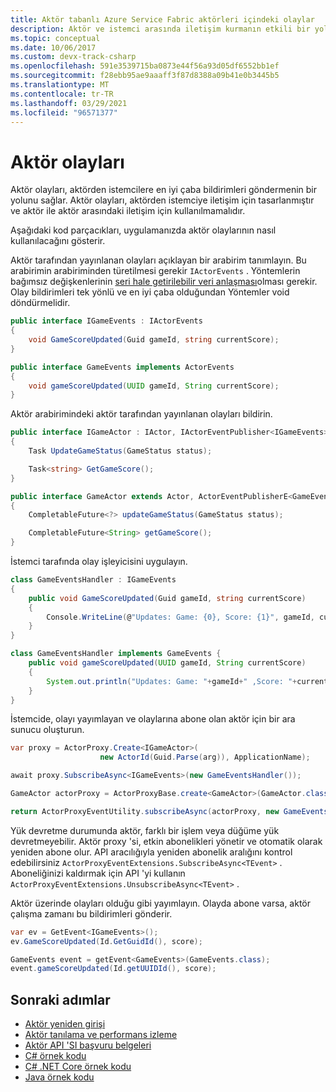 ```yaml
---
title: Aktör tabanlı Azure Service Fabric aktörleri içindeki olaylar
description: Aktör ve istemci arasında iletişim kurmanın etkili bir yolu olan Service Fabric Reliable Actors olayları hakkında bilgi edinin.
ms.topic: conceptual
ms.date: 10/06/2017
ms.custom: devx-track-csharp
ms.openlocfilehash: 591e3539715ba0873e44f56a93d05df6552bb1ef
ms.sourcegitcommit: f28ebb95ae9aaaff3f87d8388a09b41e0b3445b5
ms.translationtype: MT
ms.contentlocale: tr-TR
ms.lasthandoff: 03/29/2021
ms.locfileid: "96571377"
---
```

# <a name="actor-events"></a>Aktör olayları
Aktör olayları, aktörden istemcilere en iyi çaba bildirimleri göndermenin bir yolunu sağlar. Aktör olayları, aktörden istemciye iletişim için tasarlanmıştır ve aktör ile aktör arasındaki iletişim için kullanılmamalıdır.

Aşağıdaki kod parçacıkları, uygulamanızda aktör olaylarının nasıl kullanılacağını gösterir.

Aktör tarafından yayınlanan olayları açıklayan bir arabirim tanımlayın. Bu arabirimin arabiriminden türetilmesi gerekir `IActorEvents` . Yöntemlerin bağımsız değişkenlerinin [seri hale getirilebilir veri anlaşması](service-fabric-reliable-actors-notes-on-actor-type-serialization.md)olması gerekir. Olay bildirimleri tek yönlü ve en iyi çaba olduğundan Yöntemler void döndürmelidir.

```csharp
public interface IGameEvents : IActorEvents
{
    void GameScoreUpdated(Guid gameId, string currentScore);
}
```
```Java
public interface GameEvents implements ActorEvents
{
    void gameScoreUpdated(UUID gameId, String currentScore);
}
```
Aktör arabirimindeki aktör tarafından yayınlanan olayları bildirin.

```csharp
public interface IGameActor : IActor, IActorEventPublisher<IGameEvents>
{
    Task UpdateGameStatus(GameStatus status);

    Task<string> GetGameScore();
}
```
```Java
public interface GameActor extends Actor, ActorEventPublisherE<GameEvents>
{
    CompletableFuture<?> updateGameStatus(GameStatus status);

    CompletableFuture<String> getGameScore();
}
```
İstemci tarafında olay işleyicisini uygulayın.

```csharp
class GameEventsHandler : IGameEvents
{
    public void GameScoreUpdated(Guid gameId, string currentScore)
    {
        Console.WriteLine(@"Updates: Game: {0}, Score: {1}", gameId, currentScore);
    }
}
```

```Java
class GameEventsHandler implements GameEvents {
    public void gameScoreUpdated(UUID gameId, String currentScore)
    {
        System.out.println("Updates: Game: "+gameId+" ,Score: "+currentScore);
    }
}
```

İstemcide, olayı yayımlayan ve olaylarına abone olan aktör için bir ara sunucu oluşturun.

```csharp
var proxy = ActorProxy.Create<IGameActor>(
                    new ActorId(Guid.Parse(arg)), ApplicationName);

await proxy.SubscribeAsync<IGameEvents>(new GameEventsHandler());
```

```Java
GameActor actorProxy = ActorProxyBase.create<GameActor>(GameActor.class, new ActorId(UUID.fromString(args)));

return ActorProxyEventUtility.subscribeAsync(actorProxy, new GameEventsHandler());
```

Yük devretme durumunda aktör, farklı bir işlem veya düğüme yük devretmeyebilir. Aktör proxy 'si, etkin abonelikleri yönetir ve otomatik olarak yeniden abone olur. API aracılığıyla yeniden abonelik aralığını kontrol edebilirsiniz `ActorProxyEventExtensions.SubscribeAsync<TEvent>` . Aboneliğinizi kaldırmak için API 'yi kullanın `ActorProxyEventExtensions.UnsubscribeAsync<TEvent>` .

Aktör üzerinde olayları olduğu gibi yayımlayın. Olayda abone varsa, aktör çalışma zamanı bu bildirimleri gönderir.

```csharp
var ev = GetEvent<IGameEvents>();
ev.GameScoreUpdated(Id.GetGuidId(), score);
```
```Java
GameEvents event = getEvent<GameEvents>(GameEvents.class);
event.gameScoreUpdated(Id.getUUIDId(), score);
```


## <a name="next-steps"></a>Sonraki adımlar
* [Aktör yeniden girişi](service-fabric-reliable-actors-reentrancy.md)
* [Aktör tanılama ve performans izleme](service-fabric-reliable-actors-diagnostics.md)
* [Aktör API 'SI başvuru belgeleri](/previous-versions/azure/dn971626(v=azure.100))
* [C# örnek kodu](https://github.com/Azure-Samples/service-fabric-dotnet-getting-started)
* [C# .NET Core örnek kodu](https://github.com/Azure-Samples/service-fabric-dotnet-core-getting-started)
* [Java örnek kodu](https://github.com/Azure-Samples/service-fabric-java-getting-started)
